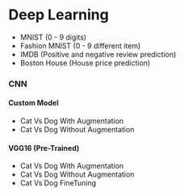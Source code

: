# Deep Learning

* MNIST (0 - 9 digits)
* Fashion MNIST (0 - 9 different item)
* IMDB (Positive and negative review prediction)
* Boston House (House price prediction)

### CNN
#### Custom Model
* Cat Vs Dog With Augmentation
* Cat Vs Dog Without Augmentation
#### VGG16 (Pre-Trained)
* Cat Vs Dog With Augmentation
* Cat Vs Dog Without Augmentation
* Cat Vs Dog FineTuning
